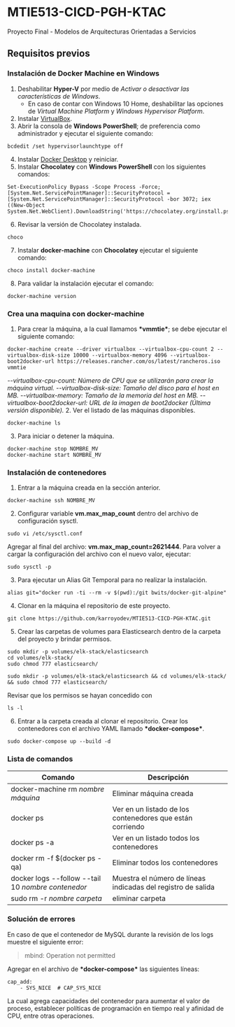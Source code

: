 # MTIE513-CICD-PGH-KTAC
Proyecto Final - Modelos de Arquitecturas Orientadas a Servicios 

## Requisitos previos
### Instalación de Docker Machine en Windows
1. Deshabilitar **Hyper-V** por medio de *Activar o desactivar las características de Windows*. 
   - En caso de contar con Windows 10 Home, deshabilitar las opciones de *Virtual Machine Platform* y *Windows Hypervisor Platform*. 
2. Instalar [VirtualBox](https://www.virtualbox.org/wiki/Downloads). 
3. Abrir la consola de **Windows PowerShell**; de preferencia como administrador y ejecutar el siguiente comando: 
``` 
bcdedit /set hypervisorlaunchtype off 
``` 
4. Instalar [Docker Desktop](https://www.docker.com/products/docker-desktop) y reiniciar. 
5. Instalar **Chocolatey** con **Windows PowerShell** con los siguientes comandos: 
``` 
Set-ExecutionPolicy Bypass -Scope Process -Force; [System.Net.ServicePointManager]::SecurityProtocol = [System.Net.ServicePointManager]::SecurityProtocol -bor 3072; iex ((New-Object System.Net.WebClient).DownloadString('https://chocolatey.org/install.ps1')) 
``` 
6. Revisar la versión de Chocolatey instalada. 
``` 
choco 
``` 
7. Instalar **docker-machine** con **Chocolatey** ejecutar el siguiente comando: 
``` 
choco install docker-machine 
``` 
8. Para validar la instalación ejecutar el comando: 
``` 
docker-machine version 
``` 
### Crea una maquina con docker-machine 
1. Para crear la máquina, a la cual llamamos **\*vmmtie\***; se debe ejecutar el siguiente comando: 
``` 
docker-machine create --driver virtualbox --virtualbox-cpu-count 2 --virtualbox-disk-size 10000 --virtualbox-memory 4096 --virtualbox-boot2docker-url https://releases.rancher.com/os/latest/rancheros.iso vmmtie
``` 
_--virtualbox-cpu-count: Número de CPU que se utilizarán para crear la máquina virtual._ 
_--virtualbox-disk-size: Tamaño del disco para el host en MB._ 
_--virtualbox-memory: Tamaño de la memoria del host en MB._ 
_--virtualbox-boot2docker-url: URL de la imagen de boot2docker (Última versión disponible)._ 
2. Ver el listado de las máquinas disponibles. 
``` 
docker-machine ls 
``` 
3. Para iniciar o detener la máquina. 
``` 
docker-machine stop NOMBRE_MV 
docker-machine start NOMBRE_MV 
``` 
### Instalación de contenedores 
1. Entrar a la máquina creada en la sección anterior. 
``` 
docker-machine ssh NOMBRE_MV 
``` 
2. Configurar variable **vm.max_map_count** dentro del archivo de configuración sysctl. 
``` 
sudo vi /etc/sysctl.conf 
``` 
Agregar al final del archivo: **vm.max_map_count=2621444**. 
Para volver a cargar la configuración del archivo con el nuevo valor, ejecutar:
``` 
sudo sysctl -p 
``` 
3. Para ejecutar un Alias Git Temporal para no realizar la instalación. 
``` 
alias git="docker run -ti --rm -v $(pwd):/git bwits/docker-git-alpine" 
``` 
4. Clonar en la máquina el repositorio de este proyecto. 
``` 
git clone https://github.com/karroyodev/MTIE513-CICD-PGH-KTAC.git 
``` 
5. Crear las carpetas de volumes para Elasticsearch dentro de la carpeta del proyecto y brindar permisos. 
``` 
sudo mkdir -p volumes/elk-stack/elasticsearch 
cd volumes/elk-stack/ 
sudo chmod 777 elasticsearch/ 
``` 
``` 
sudo mkdir -p volumes/elk-stack/elasticsearch && cd volumes/elk-stack/ && sudo chmod 777 elasticsearch/ 
``` 
Revisar que los permisos se hayan concedido con 
``` 
ls -l 
``` 
6. Entrar a la carpeta creada al clonar el repositorio. Crear los contenedores con el archivo YAML llamado **\*docker-compose\***. 
``` 
sudo docker-compose up --build -d 
``` 
### Lista de comandos
Comando | Descripción
------------ | -------------
docker-machine rm *nombre máquina* | Eliminar máquina creada
docker ps | Ver en un listado de los contenedores que están corriendo
docker ps -a | Ver en un listado todos los contenedores
docker rm -f $(docker ps -qa) | Eliminar todos los contenedores
docker logs --follow --tail 10 *nombre contenedor* | Muestra el número de líneas indicadas del registro de salida
sudo rm -r *nombre carpeta* | eliminar carpeta

### Solución de errores 
En caso de que el contenedor de MySQL durante la revisión de los logs muestre el siguiente error: 
> mbind: Operation not permitted 
 
Agregar en el archivo de **\*docker-compose\*** las siguientes líneas: 
``` 
cap_add:
    - SYS_NICE  # CAP_SYS_NICE
``` 
La cual agrega capacidades del contenedor para aumentar el valor de proceso, establecer políticas de programación en tiempo real y afinidad de CPU, entre otras operaciones. 